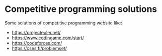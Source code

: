 # Competitive programming solutions
Some solutions of competitive programming website like:

* https://projecteuler.net/
* https://www.codingame.com/start/
* https://codeforces.com/
* https://cses.fi/problemset/

